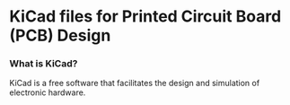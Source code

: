 # KiCad files for Printed Circuit Board (PCB) Design

### What is KiCad?
KiCad is a free software that facilitates the design and simulation of electronic hardware.
